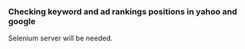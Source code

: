 ### Checking keyword and ad rankings positions in yahoo and google

Selenium server will be needed. 
